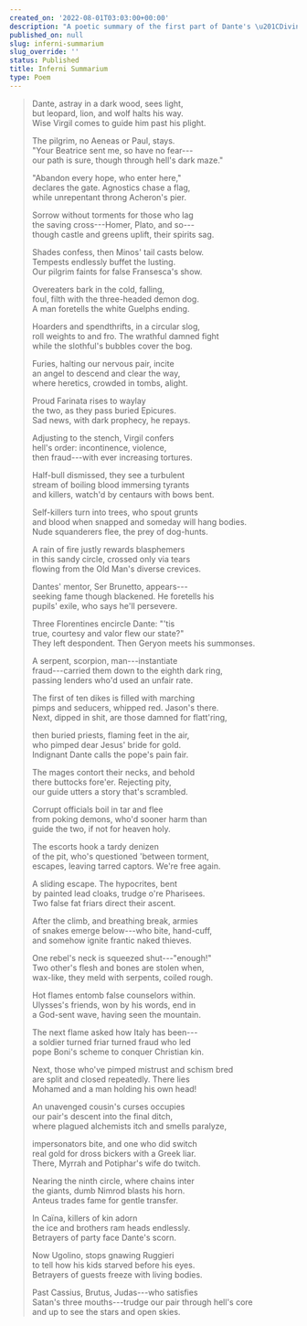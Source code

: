```yaml
---
created_on: '2022-08-01T03:03:00+00:00'
description: "A poetic summary of the first part of Dante's \u201CDivine Comedy.\u201D"
published_on: null
slug: inferni-summarium
slug_override: ''
status: Published
title: Inferni Summarium
type: Poem
---
```

> Dante, astray in a dark wood, sees light,  
> but leopard, lion, and wolf halts his way.  
> Wise Virgil comes to guide him past his plight.  
>   
> The pilgrim, no Aeneas or Paul, stays.  
> "Your Beatrice sent me, so have no fear---  
> our path is sure, though through hell's dark maze."  
>   
> "Abandon every hope, who enter here,"  
> declares the gate. Agnostics chase a flag,  
> while unrepentant throng Acheron's pier.  
>   
> Sorrow without torments for those who lag  
> the saving cross---Homer, Plato, and so---  
> though castle and greens uplift, their spirits sag.  
>   
> Shades confess, then Minos' tail casts below.  
> Tempests endlessly buffet the lusting.  
> Our pilgrim faints for false Fransesca's show.  
>   
> Overeaters bark in the cold, falling,  
> foul, filth with the three-headed demon dog.  
> A man foretells the white Guelphs ending.  
>   
> Hoarders and spendthrifts, in a circular slog,  
> roll weights to and fro. The wrathful damned fight  
> while the slothful's bubbles cover the bog.  
>   
> Furies, halting our nervous pair, incite  
> an angel to descend and clear the way,  
> where heretics, crowded in tombs, alight.  
>   
> Proud Farinata rises to waylay  
> the two, as they pass buried Epicures.  
> Sad news, with dark prophecy, he repays.  
>   
> Adjusting to the stench, Virgil confers  
> hell's order: incontinence, violence,  
> then fraud---with ever increasing tortures.  
>   
> Half-bull dismissed, they see a turbulent  
> stream of boiling blood immersing tyrants  
> and killers, watch'd by centaurs with bows bent.  
>   
> Self-killers turn into trees, who spout grunts  
> and blood when snapped and someday will hang bodies.  
> Nude squanderers flee, the prey of dog-hunts.  
>   
> A rain of fire justly rewards blasphemers  
> in this sandy circle, crossed only via tears  
> flowing from the Old Man's diverse crevices.  
>   
> Dantes' mentor, Ser Brunetto, appears---  
> seeking fame though blackened. He foretells his  
> pupils' exile, who says he'll persevere.  
>   
> Three Florentines encircle Dante: "'tis  
> true, courtesy and valor flew our state?"  
> They left despondent. Then Geryon meets his summonses.  
>   
> A serpent, scorpion, man---instantiate  
> fraud---carried them down to the eighth dark ring,  
> passing lenders who'd used an unfair rate.  
>   
> The first of ten dikes is filled with marching  
> pimps and seducers, whipped red. Jason's there.  
> Next, dipped in shit, are those damned for flatt'ring,  
>   
> then buried priests, flaming feet in the air,  
> who pimped dear Jesus' bride for gold.  
> Indignant Dante calls the pope's pain fair.  
>   
> The mages contort their necks, and behold  
> there buttocks fore'er. Rejecting pity,  
> our guide utters a story that's scrambled.  
>   
> Corrupt officials boil in tar and flee  
> from poking demons, who'd sooner harm than  
> guide the two, if not for heaven holy.  
>   
> The escorts hook a tardy denizen  
> of the pit, who's questioned 'between torment,  
> escapes, leaving tarred captors. We're free again.  
>   
> A sliding escape. The hypocrites, bent  
> by painted lead cloaks, trudge o're Pharisees.  
> Two false fat friars direct their ascent.  
>   
> After the climb, and breathing break, armies  
> of snakes emerge below---who bite, hand-cuff,  
> and somehow ignite frantic naked thieves.  
>   
> One rebel's neck is squeezed shut---"enough!"  
> Two other's flesh and bones are stolen when,  
> wax-like, they meld with serpents, coiled rough.  
>   
> Hot flames entomb false counselors within.  
> Ulysses's friends, won by his words, end in  
> a God-sent wave, having seen the mountain.  
>   
> The next flame asked how Italy has been---  
> a soldier turned friar turned fraud who led  
> pope Boni's scheme to conquer Christian kin.  
>   
> Next, those who've pimped mistrust and schism bred  
> are split and closed repeatedly. There lies  
> Mohamed and a man holding his own head!  
>   
> An unavenged cousin's curses occupies  
> our pair's descent into the final ditch,  
> where plagued alchemists itch and smells paralyze,  
>   
> impersonators bite, and one who did switch  
> real gold for dross bickers with a Greek liar.  
> There, Myrrah and Potiphar's wife do twitch.  
>   
> Nearing the ninth circle, where chains inter  
> the giants, dumb Nimrod blasts his horn.  
> Anteus trades fame for gentle transfer.  
>   
> In Caïna, killers of kin adorn  
> the ice and brothers ram heads endlessly.  
> Betrayers of party face Dante's scorn.  
>   
> Now Ugolino, stops gnawing Ruggieri  
> to tell how his kids starved before his eyes.  
> Betrayers of guests freeze with living bodies.  
>   
> Past Cassius, Brutus, Judas---who satisfies  
> Satan's three mouths---trudge our pair through hell's core  
> and up to see the stars and open skies.
